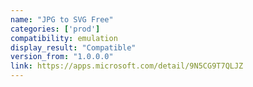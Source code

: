 ```yaml
---
name: "JPG to SVG Free"
categories: ['prod']
compatibility: emulation
display_result: "Compatible"
version_from: "1.0.0.0"
link: https://apps.microsoft.com/detail/9N5CG9T7QLJZ
---
```

